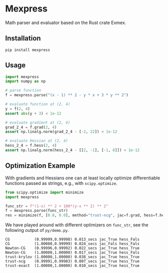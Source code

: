 # Mexpress
Math parser and evaluator based on the Rust crate Exmex.
## Installation 

```
pip install mexpress
```
## Usage

```python
import mexpress
import numpy as np

# parse function
f = mexpress.parse("(x - 1) ** 2 - y * x + 3 * y ** 2")

# evaluate function at (2, 4)
y = f(2, 4)
assert abs(y + 3) < 1e-12

# evaluate gradient at (2, 4)
grad_2_4 = f.grad(2, 4)
assert np.linalg.norm(grad_2_4 - [-2, 22]) < 1e-12

# evaluate Hessian at (2, 4)
hess_2_4 = f.hess(2, 4)
assert np.linalg.norm(hess_2_4 - [[2, -1], [-1, 6]]) < 1e-12
```

## Optimization Example

With gradients and Hessians one can at least locally optimize differentiable functions passed as strings, e.g., with `scipy.optimize`.
```Python
from scipy.optimize import minimize
import mexpress

func_str = f"(1-x) ** 2 + 100*(y-x ** 2) ** 2"
f = mexpress.parse(func_str)
res = minimize(f, [0.0, 0.0], method="trust-ncg", jac=f.grad, hess=f.hess)
```
We have played around with different optimizers on `func_str`, see the following output of `py/demo.py`. 
```
CG           (0.99999,0.99998) 0.013_secs jac_True hess_Fals
CG           (1.00000,0.99999) 0.024_secs jac_Fals hess_Fals
Newton-CG    (0.99996,0.99992) 0.022_secs jac_True hess_True
Newton-CG    (1.00000,1.00000) 0.017_secs jac_True hess_Fals
trust-krylov (1.00000,1.00000) 0.038_secs jac_True hess_True
trust-ncg    (0.99991,0.99983) 0.007_secs jac_True hess_True
trust-exact  (1.00000,1.00000) 0.010_secs jac_True hess_True
```
